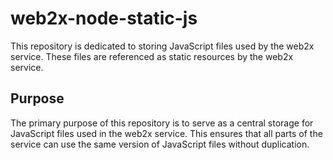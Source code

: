# web2x-node-static-js

This repository is dedicated to storing JavaScript files used by the web2x service. These files are referenced as static resources by the web2x service.

## Purpose

The primary purpose of this repository is to serve as a central storage for JavaScript files used in the web2x service. This ensures that all parts of the service can use the same version of JavaScript files without duplication.
